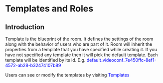 # Templates and Roles

## Introduction

Template is the blueprint of the room. It defines the settings of the room along with the behavior of users who are part of it. Room will inherit the properties from a template that you have specified while creating it. If you have not specified any template then it will pick the default template. Each template will be identified by its id. E.g. <span style="color:blue">default_videoconf_7e450ffc-8ef1-4572-ab28-b32474107b89</span>

Users can see or modify the templates by visiting <span style="color:blue">Templates</span>